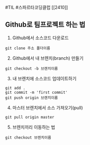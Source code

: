 #TIL #스파르타코딩클럽 [[2410]]


## Github로 팀프로젝트 하는 법

1. Github에서 소스코드 다운로드

```
git clone 주소 폴더이름
```

2. Github에서 내 브렌치(branch) 만들기

```
git checkout -b 브렌치이름
```

3. 내 브렌치에 소스코드 업데이트하기

```
git add .
git commit -m 'first commit'
git push origin 브렌치이름
```

4. 마스터 브렌치에서 소스 가져오기(pull)

```
git pull origin master
```

5. 브렌치끼리 이동하는 법

```
git checkout 브렌치이름
```
